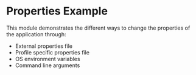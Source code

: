 # Properties Example
This module demonstrates the different ways to change the properties of the application through:
* External properties file
* Profile specific properties file
* OS environment variables
* Command line arguments
